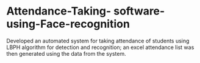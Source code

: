 # Attendance-Taking- software-using-Face-recognition
Developed an automated system for taking attendance of students using LBPH algorithm for detection and recognition; an excel attendance list was then generated using the data from the system. 
